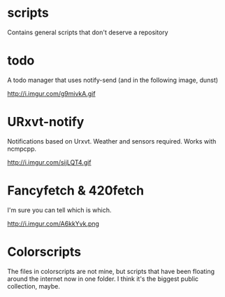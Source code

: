 scripts
=======

Contains general scripts that don't deserve a repository

todo
=======

A todo manager that uses notify-send (and in the following image, dunst)

http://i.imgur.com/g9mivkA.gif

URxvt-notify
=======

Notifications based on Urxvt. Weather and sensors required. Works with ncmpcpp.

http://i.imgur.com/sijLQT4.gif

Fancyfetch & 420fetch
========
I'm sure you can tell which is which.

http://i.imgur.com/A6kkYvk.png

Colorscripts
=======

The files in colorscripts are not mine, but scripts that have been floating around the internet now in one folder. I think it's the biggest public collection, maybe.
